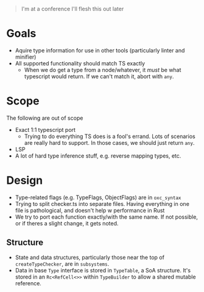 > I'm at a conference I'll flesh this out later

# Goals

- Aquire type information for use in other tools (particularly linter and
  minifier)
- All supported functionality should match TS exactly
    - When we do get a type from a node/whatever, it _must_ be what typescript
      would return. If we can't match it, abort with `any`.

# Scope

The following are out of scope
- Exact 1:1 typescript port
    - Trying to do everything TS does is a fool's errand. Lots of scenarios are
      really hard to support. In those cases, we should just return `any`.
- LSP
- A lot of hard type inference stuff, e.g. reverse mapping types, etc.

# Design
- Type-related flags (e.g. TypeFlags, ObjectFlags) are in `oxc_syntax`
- Trying to split checker.ts into separate files. Having everything in one file
  is pathological, and doesn't help w performance in Rust
- We try to port each function exactly/with the same name. If not possible, or
  if theres a slight change, it gets noted.

## Structure
- State and data structures, particularly those near the top of
  `createTypeChecker`, are in `subsystems`.
- Data in base `Type` interface is stored in `TypeTable`, a SoA structure. It's
  stored in an `Rc<RefCell<>>` within `TypeBuilder` to allow a shared mutable
  reference.

